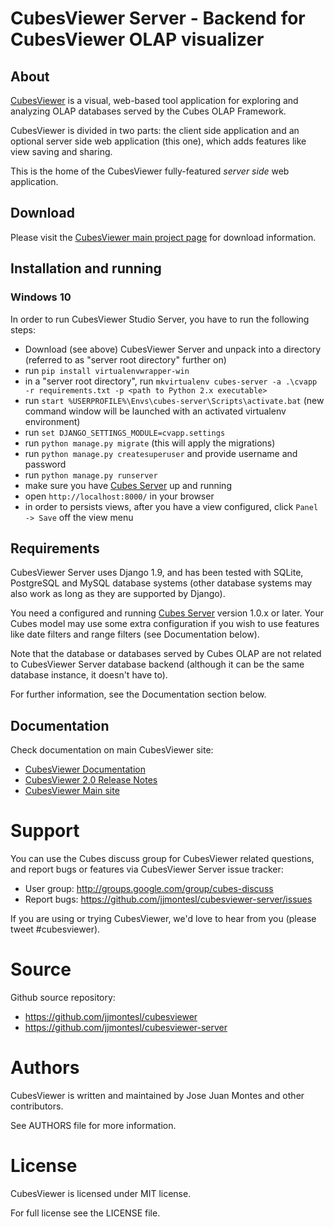 CubesViewer Server - Backend for CubesViewer OLAP visualizer
============================================================

About
-----

[CubesViewer](http://jjmontesl.github.io/cubesviewer/) is a visual, web-based tool
application for exploring and analyzing OLAP databases served by the Cubes OLAP Framework.

CubesViewer is divided in two parts: the client side application and an optional server side
web application (this one), which adds features like view saving and sharing.

This is the home of the CubesViewer fully-featured *server side* web application.

Download
--------

Please visit the [CubesViewer main project page](http://www.cubesviewer.com/) for download information.

Installation and running
------------------------

### Windows 10

In order to run CubesViewer Studio Server, you have to run the following steps:

* Download (see above) CubesViewer Server and unpack into a directory
(referred to as "server root directory" further on)
* run `pip install virtualenvwrapper-win`
* in a "server root directory", run `mkvirtualenv cubes-server -a .\cvapp -r requirements.txt -p <path to Python 2.x executable>`
* run `start %USERPROFILE%\Envs\cubes-server\Scripts\activate.bat`
(new command window will be launched with an activated virtualenv environment)
* run `set DJANGO_SETTINGS_MODULE=cvapp.settings`
* run `python manage.py migrate` (this will apply the migrations)
* run `python manage.py createsuperuser` and provide username and password
* run `python manage.py runserver`
* make sure you have [Cubes Server](http://databrewery.org/cubes.html) up and running
* open `http://localhost:8000/` in your browser
* in order to persists views, after you have a view configured, click `Panel -> Save` off the view menu

Requirements
------------

CubesViewer Server uses Django 1.9, and has been tested with SQLite, PostgreSQL and MySQL database systems
(other database systems may also work as long as they are supported by Django).

You need a configured and running [Cubes Server](http://databrewery.org/cubes.html) version 1.0.x or later.
Your Cubes model may use some extra configuration if you wish to use features like date
filters and range filters (see Documentation below).

Note that the database or databases served by Cubes OLAP are not related to CubesViewer Server database backend
(although it can be the same database instance, it doesn't have to).

For further information, see the Documentation section below.


Documentation
-------------

Check documentation on main CubesViewer site:

* [CubesViewer Documentation](https://github.com/jjmontesl/cubesviewer/blob/master/doc/guide/index.md)
* [CubesViewer 2.0 Release Notes](https://github.com/jjmontesl/cubesviewer/blob/master/RELEASE-NOTES.md)
* [CubesViewer Main site](https://www.cubesviewer.com)


Support
=======

You can use the Cubes discuss group for CubesViewer related questions,
and report bugs or features via CubesViewer Server issue tracker:

* User group: http://groups.google.com/group/cubes-discuss
* Report bugs: https://github.com/jjmontesl/cubesviewer-server/issues

If you are using or trying CubesViewer, we'd love to hear from you (please tweet #cubesviewer).

Source
======

Github source repository:

* https://github.com/jjmontesl/cubesviewer
* https://github.com/jjmontesl/cubesviewer-server

Authors
=======

CubesViewer is written and maintained by Jose Juan Montes
and other contributors.

See AUTHORS file for more information.

License
=======

CubesViewer is licensed under MIT license.

For full license see the LICENSE file.

